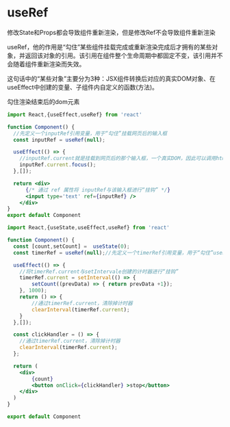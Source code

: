 # useRef

修改State和Props都会导致组件重新渲染，但是修改Ref不会导致组件重新渲染

useRef，他的作用是“勾住”某些组件挂载完成或重新渲染完成后才拥有的某些对象，并返回该对象的引用。该引用在组件整个生命周期中都固定不变，该引用并不会随着组件重新渲染而失效。

这句话中的“某些对象”主要分为3种：JSX组件转换后对应的真实DOM对象、在useEffect中创建的变量、子组件内自定义的函数(方法)。

勾住渲染结束后的dom元素

```jsx
import React,{useEffect,useRef} from 'react'

function Component() {
  //先定义一个inputRef引用变量，用于“勾住”挂载网页后的输入框
  const inputRef = useRef(null);

  useEffect(() => {
    //inputRef.current就是挂载到网页后的那个输入框，一个真实DOM，因此可以调用html中的方法focus()
    inputRef.current.focus();
  },[]);

  return <div>
      {/* 通过 ref 属性将 inputRef与该输入框进行“挂钩” */}
      <input type='text' ref={inputRef} />
    </div>
}
export default Component
```

```jsx
import React,{useState,useEffect,useRef} from 'react'

function Component() {
  const [count,setCount] =  useState(0);
  const timerRef = useRef(null);//先定义一个timerRef引用变量，用于“勾住”useEffect中通过setIntervale创建的计时器

  useEffect(() => {
    //将timerRef.current与setIntervale创建的计时器进行“挂钩”
    timerRef.current = setInterval(() => {
        setCount((prevData) => { return prevData +1});
    }, 1000);
    return () => {
        //通过timerRef.current，清除掉计时器
        clearInterval(timerRef.current);
    }
  },[]);

  const clickHandler = () => {
    //通过timerRef.current，清除掉计时器
    clearInterval(timerRef.current);
  };

  return (
    <div>
        {count}
        <button onClick={clickHandler} >stop</button>
    </div>
  )
}

export default Component
```